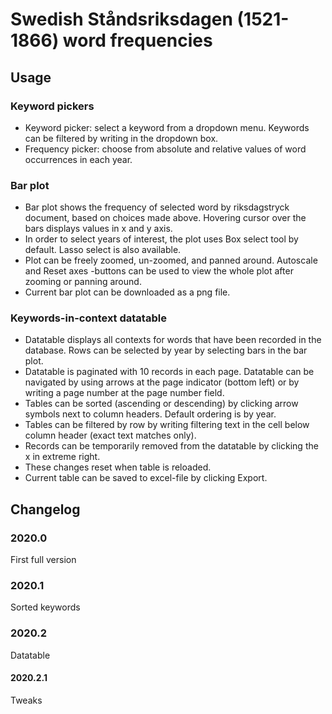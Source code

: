 # Swedish Ståndsriksdagen (1521-1866) word frequencies

## Usage

### Keyword pickers

- Keyword picker: select a keyword from a dropdown menu. Keywords can be filtered by writing in the dropdown box.
- Frequency picker: choose from absolute and relative values of word occurrences in each year.

### Bar plot

- Bar plot shows the frequency of selected word by riksdagstryck document, based on choices made above. Hovering cursor over the bars displays values in x and y axis.
- In order to select years of interest, the plot uses Box select tool by default. Lasso select is also available.
- Plot can be freely zoomed, un-zoomed, and panned around. Autoscale and Reset axes -buttons can be used to view the whole plot after zooming or panning around.
- Current bar plot can be downloaded as a png file.

### Keywords-in-context datatable

- Datatable displays all contexts for words that have been recorded in the database. Rows can be selected by year by selecting bars in the bar plot.
- Datatable is paginated with 10 records in each page. Datatable can be navigated by using arrows at the page indicator (bottom left) or by writing a page number at the page number field.
- Tables can be sorted (ascending or descending) by clicking arrow symbols next to column headers. Default ordering is by year.
- Tables can be filtered by row by writing filtering text in the cell below column header (exact text matches only).
- Records can be temporarily removed from the datatable by clicking the x in extreme right.
- These changes reset when table is reloaded.
- Current table can be saved to excel-file by clicking Export.

## Changelog

### 2020.0

First full version

### 2020.1

Sorted keywords

### 2020.2

Datatable

#### 2020.2.1

Tweaks